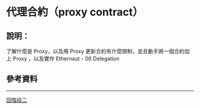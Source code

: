 # 代理合約（proxy contract）

## 說明：
了解什麼是 Proxy，以及用 Proxy 更新合約有什麼限制，並且動手將一個合約加上 Proxy ，以及實作 Ethernaut - 06 Delegation



## 參考資料

---
[回階段二](./README.md)